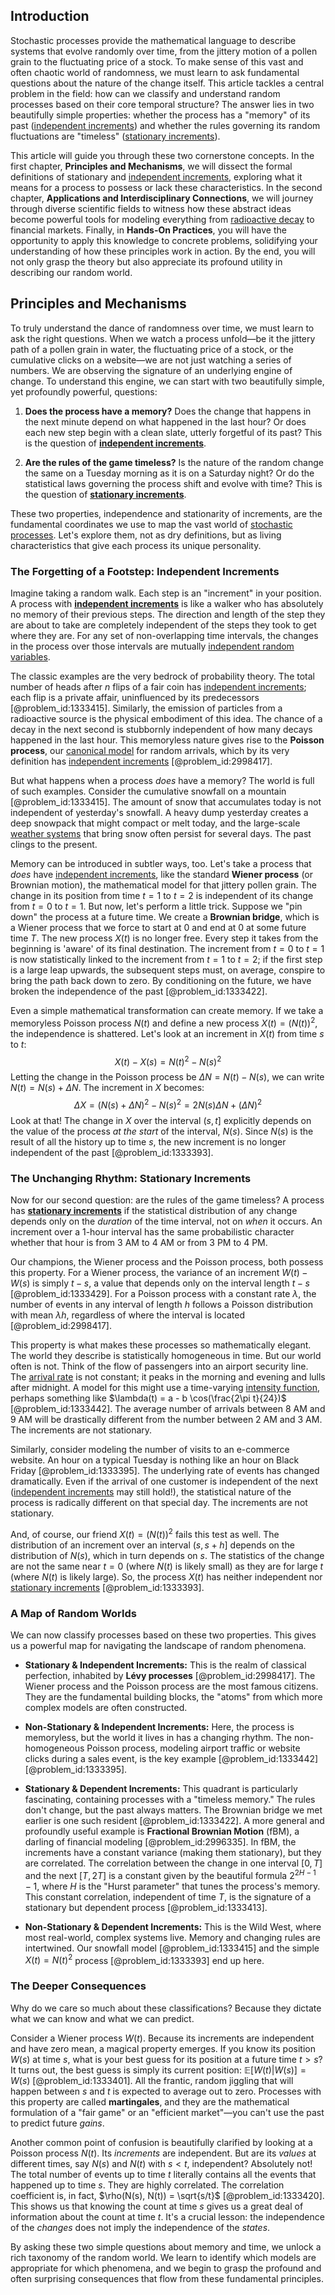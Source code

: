 ## Introduction
Stochastic processes provide the mathematical language to describe systems that evolve randomly over time, from the jittery motion of a pollen grain to the fluctuating price of a stock. To make sense of this vast and often chaotic world of randomness, we must learn to ask fundamental questions about the nature of the change itself. This article tackles a central problem in the field: how can we classify and understand random processes based on their core temporal structure? The answer lies in two beautifully simple properties: whether the process has a "memory" of its past ([independent increments](@article_id:261669)) and whether the rules governing its random fluctuations are "timeless" ([stationary increments](@article_id:262796)).

This article will guide you through these two cornerstone concepts. In the first chapter, **Principles and Mechanisms**, we will dissect the formal definitions of stationary and [independent increments](@article_id:261669), exploring what it means for a process to possess or lack these characteristics. In the second chapter, **Applications and Interdisciplinary Connections**, we will journey through diverse scientific fields to witness how these abstract ideas become powerful tools for modeling everything from [radioactive decay](@article_id:141661) to financial markets. Finally, in **Hands-On Practices**, you will have the opportunity to apply this knowledge to concrete problems, solidifying your understanding of how these principles work in action. By the end, you will not only grasp the theory but also appreciate its profound utility in describing our random world.

## Principles and Mechanisms

To truly understand the dance of randomness over time, we must learn to ask the right questions. When we watch a process unfold—be it the jittery path of a pollen grain in water, the fluctuating price of a stock, or the cumulative clicks on a website—we are not just watching a series of numbers. We are observing the signature of an underlying engine of change. To understand this engine, we can start with two beautifully simple, yet profoundly powerful, questions:

1.  **Does the process have a memory?** Does the change that happens in the next minute depend on what happened in the last hour? Or does each new step begin with a clean slate, utterly forgetful of its past? This is the question of **[independent increments](@article_id:261669)**.

2.  **Are the rules of the game timeless?** Is the nature of the random change the same on a Tuesday morning as it is on a Saturday night? Or do the statistical laws governing the process shift and evolve with time? This is the question of **[stationary increments](@article_id:262796)**.

These two properties, independence and stationarity of increments, are the fundamental coordinates we use to map the vast world of [stochastic processes](@article_id:141072). Let's explore them, not as dry definitions, but as living characteristics that give each process its unique personality.

### The Forgetting of a Footstep: Independent Increments

Imagine taking a random walk. Each step is an "increment" in your position. A process with **[independent increments](@article_id:261669)** is like a walker who has absolutely no memory of their previous steps. The direction and length of the step they are about to take are completely independent of the steps they took to get where they are. For any set of non-overlapping time intervals, the changes in the process over those intervals are mutually [independent random variables](@article_id:273402).

The classic examples are the very bedrock of probability theory. The total number of heads after $n$ flips of a fair coin has [independent increments](@article_id:261669); each flip is a private affair, uninfluenced by its predecessors [@problem_id:1333415]. Similarly, the emission of particles from a radioactive source is the physical embodiment of this idea. The chance of a decay in the next second is stubbornly independent of how many decays happened in the last hour. This memoryless nature gives rise to the **Poisson process**, our [canonical model](@article_id:148127) for random arrivals, which by its very definition has [independent increments](@article_id:261669) [@problem_id:2998417].

But what happens when a process *does* have a memory? The world is full of such examples. Consider the cumulative snowfall on a mountain [@problem_id:1333415]. The amount of snow that accumulates today is not independent of yesterday's snowfall. A heavy dump yesterday creates a deep snowpack that might compact or melt today, and the large-scale [weather systems](@article_id:202854) that bring snow often persist for several days. The past clings to the present.

Memory can be introduced in subtler ways, too. Let's take a process that *does* have [independent increments](@article_id:261669), like the standard **Wiener process** (or Brownian motion), the mathematical model for that jittery pollen grain. The change in its position from time $t=1$ to $t=2$ is independent of its change from $t=0$ to $t=1$. But now, let's perform a little trick. Suppose we "pin down" the process at a future time. We create a **Brownian bridge**, which is a Wiener process that we force to start at 0 and end at 0 at some future time $T$. The new process $X(t)$ is no longer free. Every step it takes from the beginning is 'aware' of its final destination. The increment from $t=0$ to $t=1$ is now statistically linked to the increment from $t=1$ to $t=2$; if the first step is a large leap upwards, the subsequent steps must, on average, conspire to bring the path back down to zero. By conditioning on the future, we have broken the independence of the past [@problem_id:1333422].

Even a simple mathematical transformation can create memory. If we take a memoryless Poisson process $N(t)$ and define a new process $X(t) = (N(t))^2$, the independence is shattered. Let's look at an increment in $X(t)$ from time $s$ to $t$:
$$ X(t) - X(s) = N(t)^2 - N(s)^2 $$
Letting the change in the Poisson process be $\Delta N = N(t) - N(s)$, we can write $N(t) = N(s) + \Delta N$. The increment in $X$ becomes:
$$ \Delta X = (N(s) + \Delta N)^2 - N(s)^2 = 2N(s)\Delta N + (\Delta N)^2 $$
Look at that! The change in $X$ over the interval $(s, t]$ explicitly depends on the value of the process *at the start* of the interval, $N(s)$. Since $N(s)$ is the result of all the history up to time $s$, the new increment is no longer independent of the past [@problem_id:1333393].

### The Unchanging Rhythm: Stationary Increments

Now for our second question: are the rules of the game timeless? A process has **[stationary increments](@article_id:262796)** if the statistical distribution of any change depends only on the *duration* of the time interval, not on *when* it occurs. An increment over a 1-hour interval has the same probabilistic character whether that hour is from 3 AM to 4 AM or from 3 PM to 4 PM.

Our champions, the Wiener process and the Poisson process, both possess this property. For a Wiener process, the variance of an increment $W(t) - W(s)$ is simply $t-s$, a value that depends only on the interval length $t-s$ [@problem_id:1333429]. For a Poisson process with a constant rate $\lambda$, the number of events in any interval of length $h$ follows a Poisson distribution with mean $\lambda h$, regardless of where the interval is located [@problem_id:2998417].

This property is what makes these processes so mathematically elegant. The world they describe is statistically homogeneous in time. But our world often is not. Think of the flow of passengers into an airport security line. The [arrival rate](@article_id:271309) is not constant; it peaks in the morning and evening and lulls after midnight. A model for this might use a time-varying [intensity function](@article_id:267735), perhaps something like $\lambda(t) = a - b \cos(\frac{2\pi t}{24})$ [@problem_id:1333442]. The average number of arrivals between 8 AM and 9 AM will be drastically different from the number between 2 AM and 3 AM. The increments are not stationary.

Similarly, consider modeling the number of visits to an e-commerce website. An hour on a typical Tuesday is nothing like an hour on Black Friday [@problem_id:1333395]. The underlying rate of events has changed dramatically. Even if the arrival of one customer is independent of the next ([independent increments](@article_id:261669) may still hold!), the statistical nature of the process is radically different on that special day. The increments are not stationary.

And, of course, our friend $X(t) = (N(t))^2$ fails this test as well. The distribution of an increment over an interval $(s, s+h]$ depends on the distribution of $N(s)$, which in turn depends on $s$. The statistics of the change are not the same near $t=0$ (where $N(t)$ is likely small) as they are for large $t$ (where $N(t)$ is likely large). So, the process $X(t)$ has neither independent nor [stationary increments](@article_id:262796) [@problem_id:1333393].

### A Map of Random Worlds

We can now classify processes based on these two properties. This gives us a powerful map for navigating the landscape of random phenomena.

-   **Stationary & Independent Increments:** This is the realm of classical perfection, inhabited by **Lévy processes** [@problem_id:2998417]. The Wiener process and the Poisson process are the most famous citizens. They are the fundamental building blocks, the "atoms" from which more complex models are often constructed.

-   **Non-Stationary & Independent Increments:** Here, the process is memoryless, but the world it lives in has a changing rhythm. The non-homogeneous Poisson process, modeling airport traffic or website clicks during a sales event, is the key example [@problem_id:1333442] [@problem_id:1333395].

-   **Stationary & Dependent Increments:** This quadrant is particularly fascinating, containing processes with a "timeless memory." The rules don't change, but the past always matters. The Brownian bridge we met earlier is one such resident [@problem_id:1333422]. A more general and profoundly useful example is **Fractional Brownian Motion** (fBM), a darling of financial modeling [@problem_id:2996335]. In fBM, the increments have a constant variance (making them stationary), but they are correlated. The correlation between the change in one interval $[0, T]$ and the next $[T, 2T]$ is a constant given by the beautiful formula $2^{2H-1} - 1$, where $H$ is the "Hurst parameter" that tunes the process's memory. This constant correlation, independent of time $T$, is the signature of a stationary but dependent process [@problem_id:1333413].

-   **Non-Stationary & Dependent Increments:** This is the Wild West, where most real-world, complex systems live. Memory and changing rules are intertwined. Our snowfall model [@problem_id:1333415] and the simple $X(t)=N(t)^2$ process [@problem_id:1333393] end up here.

### The Deeper Consequences

Why do we care so much about these classifications? Because they dictate what we can know and what we can predict.

Consider a Wiener process $W(t)$. Because its increments are independent and have zero mean, a magical property emerges. If you know its position $W(s)$ at time $s$, what is your best guess for its position at a future time $t > s$? It turns out, the best guess is simply its current position: $\mathbb{E}[W(t)|W(s)] = W(s)$ [@problem_id:1333401]. All the frantic, random jiggling that will happen between $s$ and $t$ is expected to average out to zero. Processes with this property are called **martingales**, and they are the mathematical formulation of a "fair game" or an "efficient market"—you can't use the past to predict future *gains*.

Another common point of confusion is beautifully clarified by looking at a Poisson process $N(t)$. Its *increments* are independent. But are its *values* at different times, say $N(s)$ and $N(t)$ with $s < t$, independent? Absolutely not! The total number of events up to time $t$ literally contains all the events that happened up to time $s$. They are highly correlated. The correlation coefficient is, in fact, $\rho(N(s), N(t)) = \sqrt{s/t}$ [@problem_id:1333420]. This shows us that knowing the count at time $s$ gives us a great deal of information about the count at time $t$. It's a crucial lesson: the independence of the *changes* does not imply the independence of the *states*.

By asking these two simple questions about memory and time, we unlock a rich taxonomy of the random world. We learn to identify which models are appropriate for which phenomena, and we begin to grasp the profound and often surprising consequences that flow from these fundamental principles.